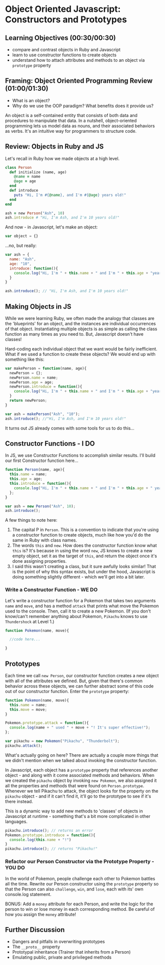 # Object Oriented Javascript: Constructors and Prototypes

## Learning Objectives (00:30/00:30)

* compare and contrast objects in Ruby and Javascript
* learn to use constructor functions to create objects
* understand how to attach attributes and methods to an object via `prototype` property

## Framing: Object Oriented Programming Review (01:00/01:30)

* What is an object?
* Why do we use the OOP paradigm? What benefits does it provide us?

An object is a self-contained entity that consists of both data and procedures to manipulate that data. In a nutshell, object-oriented programming lets us model data as nouns, and their associated behaviors as verbs. It's an intuitive way for programmers to structure code.

## Review: Objects in Ruby and JS

Let's recall in Ruby how we made objects at a high level.

<!-- I am looking for a couple of keywords here: class and instance-->

```ruby
class Person
  def initialize (name, age)
    @name = name
    @age = age
  end
  def introduce
    puts "Hi, I'm #{@name}, and I'm #{@age} years old!"
  end
end

ash = new Person("Ash", 10)
ash.introduce # "Hi, I'm Ash, and I'm 10 years old!"
```

And now - in Javascript, let's make an object:

```js
var object = {}
```
<!-- Welcome back to Javascript!  How JS treats objects can feel very cavalier after spending time with class-oriented languages like Ruby.-->

...no, but really:

```js
var ash = {
  name: "Ash",
  age: "10",
  introduce: function(){
    console.log("Hi, I'm " + this.name + " and I'm " + this.age + "years old!")
  }
}

ash.introduce(); // "Hi, I'm Ash, and I'm 10 years old!"
```

## Making Object*s* in JS

While we were learning Ruby, we often made the analogy that classes are the 'blueprints' for an object, and the instances are individual occurrences of that object. Instantiating multiple objects is as simple as calling the class function as many times as you need to. But, Javascript doesn't have classes!

Hard-coding each individual object that we want would be fairly inefficient. What if we used a function to create these objects? We would end up with something like this:

```js
var makePerson = function(name, age){
  newPerson = {};
  newPerson.name = name;
  newPerson.age = age;
  newPerson.introduce = function(){
    console.log("Hi, I'm " + this.name + " and I'm " + this.age + "years old!")
  }
  return newPerson;
}

var ash = makePerson("Ash", "10");
ash.introduce(); //"Hi, I'm Ash, and I'm 10 years old!"
```

It turns out JS already comes with some tools for us to do this...

## Constructor Functions - I DO

In JS, we use Constructor Functions to accomplish similar results. I'll build our first Constructor function here...

```js
function Person(name, age){
  this.name = name;
  this.age = age;
  this.introduce = function(){
    console.log("Hi, I'm " + this.name + " and I'm " + this.age + " years old!");
  };
}

var ash = new Person("Ash", 10);
ash.introduce();
```

A few things to note here:

1. The capital P in `Person`. This is a convention to indicate that you're using a constructor function to create objects, much like how you'd do the same in Ruby with class names.
2. The words `this` and `new`. How does the constructor function know what `this` is? It's because in using the word `new`, JS knows to create a new empty object, set it as the target of `this`, and return the object once it's done assigning properties.
3. I said this wasn't creating a class, but it sure awfully looks similar! That is the point of why this syntax exists, but under the hood, Javascript is doing something slightly different - which we'll get into a bit later.

### Write a Constructor Function - WE DO

Let's write a constructor function for a Pokemon that takes two arguments `name` and `move`, and has a method `attack` that prints what move the Pokemon used to the console. Then, call it to create a new Pokemon. (If you don't know/can't remember anything about Pokemon, `Pikachu` knows to use `Thundershock` at Level 1.)

```js
function Pokemon(name, move){

  //code here...

}
```

<!-- Remember to console.log('It's super effective!') -->

## Prototypes

Each time we call `new Person`, our constructor function creates a new object with all of the attributes we defined. But, given that there's common behavior across these objects, we can further abstract some of this code out of our constructor function. Enter the `prototype` property:


```js
function Pokemon(name, move){
  this.name = name;
  this.move = move;
}

Pokemon.prototype.attack = function(){
  console.log(name + " used " + move + "! It's super effective!");
};

var pikachu = new Pokemon("Pikachu", "Thunderbolt");
pikachu.attack();
```

What's actually going on here? There are actually a couple more things that we didn't mention when we talked about invoking the constructor function.

In Javascript, each object has a `prototype` property that references another object - and along with it come associated methods and behaviors. When we created the `pikachu` object by invoking `new Pokemon`, we also assigned it all the properties and methods that were found on `Person.prototype`. Whenever we tell Pikachu to attack, the object looks for the property on the `pikachu` object - and if it can't find it, it'll go to the prototype to see if it's there instead.

This is a dynamic way to add new methods to 'classes' of objects in Javascript at runtime - something that's a bit more complicated in other languages.

```js
pikachu.introduce(); // returns an error
Pokemon.prototype.introduce = function(){
  console.log(this.name + "!")
}
pikachu.introduce(); // returns "Pikachu!"
```

### Refactor our Person Constructor via the Prototype Property - YOU DO

In the world of Pokemon, people challenge each other to Pokemon battles all the time. Rewrite our Person constructor using the `prototype` property so that the Person can also `challenge`, `win`, and `lose`, each with its' own console.log statement.

BONUS: Add a `money` attribute for each Person, and write the logic for the person to win or lose money in each corresponding method. Be careful of how you assign the `money` attribute!

## Further Discussion

* Dangers and pitfalls in overwriting prototypes
* The `__proto__` property
* Prototypal inheritance (Trainer that inherits from a Person)
* Emulating public, private and privileged methods
